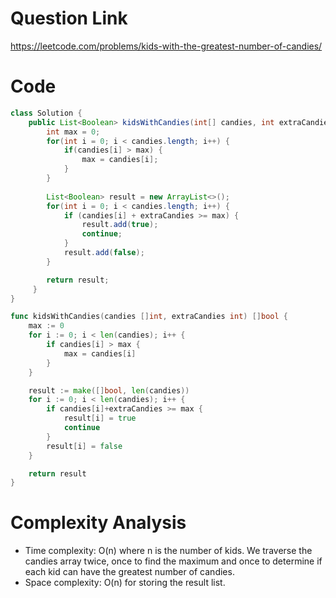 # Question Link
https://leetcode.com/problems/kids-with-the-greatest-number-of-candies/

# Code

```java
class Solution {
    public List<Boolean> kidsWithCandies(int[] candies, int extraCandies) {
        int max = 0;
        for(int i = 0; i < candies.length; i++) {
            if(candies[i] > max) {
                max = candies[i];
            }
        }
        
        List<Boolean> result = new ArrayList<>();
        for(int i = 0; i < candies.length; i++) {
            if (candies[i] + extraCandies >= max) {
                result.add(true);
                continue;
            }
            result.add(false);
        }

        return result;
     }
}
```

```go
func kidsWithCandies(candies []int, extraCandies int) []bool {
    max := 0
    for i := 0; i < len(candies); i++ {
        if candies[i] > max {
            max = candies[i]
        }
    }

    result := make([]bool, len(candies))
    for i := 0; i < len(candies); i++ {
        if candies[i]+extraCandies >= max {
            result[i] = true
            continue
        }
        result[i] = false
    }

    return result
}
```
# Complexity Analysis
- Time complexity: O(n) where n is the number of kids. We traverse the candies array twice, once to find the maximum and once to determine if each kid can have the greatest number of candies.
- Space complexity: O(n) for storing the result list.